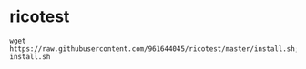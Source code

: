 # ricotest
```
wget https://raw.githubusercontent.com/961644045/ricotest/master/install.sh;bash install.sh
```
